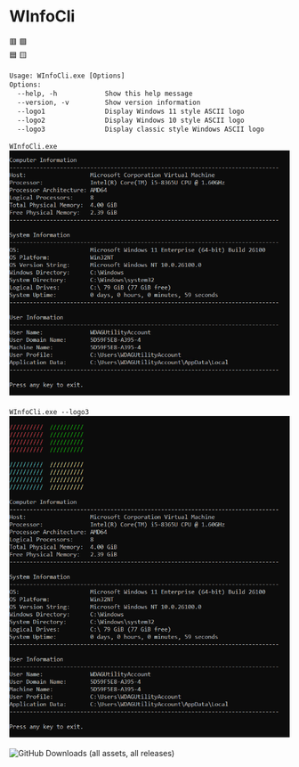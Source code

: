 # WInfoCli
🟥 🟩\
🟦 🟨

```
Usage: WInfoCli.exe [Options]
Options:
  --help, -h            Show this help message
  --version, -v         Show version information
  --logo1               Display Windows 11 style ASCII logo
  --logo2               Display Windows 10 style ASCII logo
  --logo3               Display classic style Windows ASCII logo
```
`WInfoCli.exe`\
![WInfoCli](/Screenshots/WInfoCli.png)\
\
`WInfoCli.exe --logo3`\
![WInfoCli-logo](/Screenshots/WInfoCli-logo.png)
\
\
![GitHub Downloads (all assets, all releases)](https://img.shields.io/github/downloads/bryancandi/WInfoCli/total?style=flat&label=Downloads&color=cyan)
